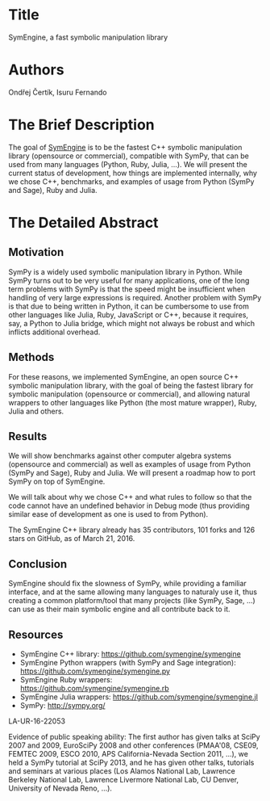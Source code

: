# Title

SymEngine, a fast symbolic manipulation library

# Authors

Ondřej Čertík, Isuru Fernando

# The Brief Description

The goal of [SymEngine](https://github.com/symengine/symengine) is to be the
fastest C++ symbolic manipulation library (opensource or commercial),
compatible with SymPy, that can be used from many languages (Python, Ruby,
Julia, ...). We will present the current status of development, how things are
implemented internally, why we chose C++, benchmarks, and examples of usage
from Python (SymPy and Sage), Ruby and Julia.

# The Detailed Abstract

## Motivation

SymPy is a widely used symbolic manipulation library in Python. While SymPy
turns out to be very useful for many applications, one of the long term
problems with SymPy is that the speed might be insufficient when handling of
very large expressions is required. Another problem with SymPy is that due to
being written in Python, it can be cumbersome to use from other languages like
Julia, Ruby, JavaScript or C++, because it requires, say, a Python to Julia
bridge, which might not always be robust and which inflicts additional
overhead.

## Methods

For these reasons, we implemented SymEngine, an open source C++ symbolic
manipulation library, with the goal of being the fastest library for symbolic
manipulation (opensource or commercial), and allowing natural wrappers to other
languages like Python (the most mature wrapper), Ruby, Julia and others.

## Results

We will show benchmarks against other computer algebra systems (opensource and
commercial) as well as examples of usage from Python (SymPy and Sage), Ruby and
Julia. We will present a roadmap how to port SymPy on top of SymEngine.

We will talk about why we chose C++ and what rules to follow so that the code
cannot have an undefined behavior in Debug mode (thus providing similar ease of
development as one is used to from Python).

The SymEngine C++ library already has 35 contributors, 101 forks and 126 stars
on GitHub, as of March 21, 2016.

## Conclusion

SymEngine should fix the slowness of SymPy, while providing a familiar
interface, and at the same allowing many languages to naturaly use it, thus
creating a common platform/tool that many projects (like SymPy, Sage, ...) can
use as their main symbolic engine and all contribute back to it.

## Resources

* SymEngine C++ library: https://github.com/symengine/symengine
* SymEngine Python wrappers (with SymPy and Sage integration): https://github.com/symengine/symengine.py
* SymEngine Ruby wrappers: https://github.com/symengine/symengine.rb
* SymEngine Julia wrappers: https://github.com/symengine/symengine.jl
* SymPy: http://sympy.org/

LA-UR-16-22053

Evidence of public speaking ability: The first author has given talks at SciPy
2007 and 2009, EuroSciPy 2008 and other conferences (PMAA'08, CSE09, FEMTEC
2009, ESCO 2010, APS California-Nevada Section 2011, ...), we held a SymPy
tutorial at SciPy 2013, and he has given other talks, tutorials and seminars at
various places (Los Alamos National Lab, Lawrence Berkeley National Lab, Lawrence Livermore National Lab, CU Denver, University of Nevada Reno, ...).
